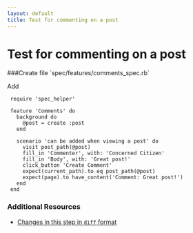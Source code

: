 ```yaml
---
layout: default
title: Test for commenting on a post
---
```


<h1 id="main">Test for commenting on a post</h1>
###Create file `spec/features/comments_spec.rb`

Add
```
 require 'spec_helper'
 
 feature 'Comments' do
   background do
     @post = create :post
   end
 
   scenario 'can be added when viewing a post' do
     visit post_path(@post)
     fill_in 'Commenter', with: 'Concerned Citizen'
     fill_in 'Body', with: 'Great post!'
     click_button 'Create Comment'
     expect(current_path).to eq post_path(@post)
     expect(page).to have_content('Comment: Great post!')
   end
 end
```



### Additional Resources

* [Changes in this step in `diff` format](https://github.com/software-academy/rails_getting_started_bdd/commit/0feb72974ee16d0531553bd17099563dacf159da)

